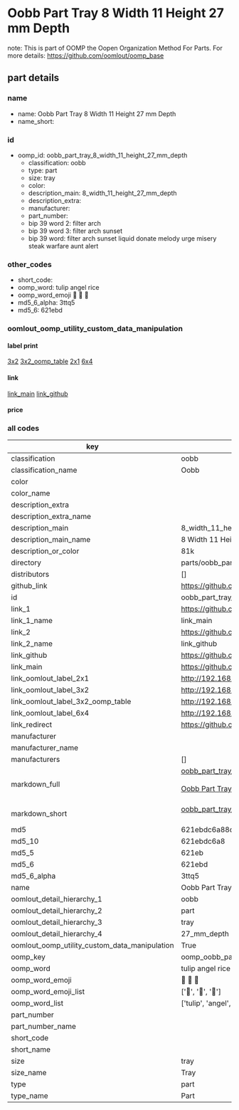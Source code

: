 # Oobb Part Tray 8 Width 11 Height 27 mm Depth  

note: This is part of OOMP the Oopen Organization Method For Parts. For more details: https://github.com/oomlout/oomp_base

##  part details
  







### name
* name: Oobb Part Tray 8 Width 11 Height 27 mm Depth
* name_short: 
### id
* oomp_id: oobb_part_tray_8_width_11_height_27_mm_depth
  * classification: oobb
  * type: part
  * size: tray
  * color: 
  * description_main: 8_width_11_height_27_mm_depth
  * description_extra: 
  * manufacturer: 
  * part_number: 
  * bip 39 word 2: filter arch
  * bip 39 word 3: filter arch sunset
  * bip 39 word: filter arch sunset liquid donate melody urge misery steak warfare aunt alert

### other_codes
* short_code: 
* oomp_word: tulip angel rice
* oomp_word_emoji :tulip: :angel: :rice:
* md5_6_alpha: 3ttq5
* md5_6: 621ebd






### oomlout_oomp_utility_custom_data_manipulation
#### label print
[3x2](http://192.168.1.245:1112/?label=oomp%203ttq5)
[3x2_oomp_table](http://192.168.1.108:1112/?label=oomp%203ttq5)
[2x1](http://192.168.1.242:1112/?label=oomp%203ttq5)
[6x4](http://192.168.1.55:1112/?label=oomp%203ttq5)    

#### link

[link_main](https://github.com/oomlout/oomlout_oomp_version_1_messy/tree/main/parts/oobb_part_tray_8_width_11_height_27_mm_depth) [link_github](https://github.com/oomlout/oomlout_oomp_version_1_messy/tree/main/parts/oobb_part_tray_8_width_11_height_27_mm_depth)                             

#### price







### all codes 
| key | value |  
| --- | --- |  
| classification | oobb |  
| classification_name | Oobb |  
| color |  |  
| color_name |  |  
| description_extra |  |  
| description_extra_name |  |  
| description_main | 8_width_11_height_27_mm_depth |  
| description_main_name | 8 Width 11 Height 27 mm Depth |  
| description_or_color | 81k |  
| directory | parts/oobb_part_tray_8_width_11_height_27_mm_depth |  
| distributors | [] |  
| github_link | https://github.com/oomlout/oomlout_oomp_part_src/tree/main/parts/oobb_part_tray_8_width_11_height_27_mm_depth |  
| id | oobb_part_tray_8_width_11_height_27_mm_depth |  
| link_1 | https://github.com/oomlout/oomlout_oomp_version_1_messy/tree/main/parts/oobb_part_tray_8_width_11_height_27_mm_depth |  
| link_1_name | link_main |  
| link_2 | https://github.com/oomlout/oomlout_oomp_version_1_messy/tree/main/parts/oobb_part_tray_8_width_11_height_27_mm_depth |  
| link_2_name | link_github |  
| link_github | https://github.com/oomlout/oomlout_oomp_version_1_messy/tree/main/parts/oobb_part_tray_8_width_11_height_27_mm_depth |  
| link_main | https://github.com/oomlout/oomlout_oomp_version_1_messy/tree/main/parts/oobb_part_tray_8_width_11_height_27_mm_depth |  
| link_oomlout_label_2x1 | http://192.168.1.242:1112/?label=oomp%203ttq5 |  
| link_oomlout_label_3x2 | http://192.168.1.245:1112/?label=oomp%203ttq5 |  
| link_oomlout_label_3x2_oomp_table | http://192.168.1.108:1112/?label=oomp%203ttq5 |  
| link_oomlout_label_6x4 | http://192.168.1.55:1112/?label=oomp%203ttq5 |  
| link_redirect | https://github.com/oomlout/oomlout_oomp_version_1_messy/tree/main/parts/oobb_part_tray_8_width_11_height_27_mm_depth |  
| manufacturer |  |  
| manufacturer_name |  |  
| manufacturers | [] |  
| markdown_full | [oobb_part_tray_8_width_11_height_27_mm_depth](none)<br>[](none)<br>[Oobb Part Tray 8 Width 11 Height 27 Mm Depth](none)<br><br> |  
| markdown_short | [oobb_part_tray_8_width_11_height_27_mm_depth](none)<br><br> |  
| md5 | 621ebdc6a88dbdee2a208825b302c2b3 |  
| md5_10 | 621ebdc6a8 |  
| md5_5 | 621eb |  
| md5_6 | 621ebd |  
| md5_6_alpha | 3ttq5 |  
| name | Oobb Part Tray 8 Width 11 Height 27 mm Depth |  
| oomlout_detail_hierarchy_1 | oobb |  
| oomlout_detail_hierarchy_2 | part |  
| oomlout_detail_hierarchy_3 | tray |  
| oomlout_detail_hierarchy_4 | 27_mm_depth |  
| oomlout_oomp_utility_custom_data_manipulation | True |  
| oomp_key | oomp_oobb_part_tray_8_width_11_height_27_mm_depth |  
| oomp_word | tulip angel rice |  
| oomp_word_emoji | :tulip: :angel: :rice: |  
| oomp_word_emoji_list | [':tulip:', ':angel:', ':rice:'] |  
| oomp_word_list | ['tulip', 'angel', 'rice'] |  
| part_number |  |  
| part_number_name |  |  
| short_code |  |  
| short_name |  |  
| size | tray |  
| size_name | Tray |  
| type | part |  
| type_name | Part |  
